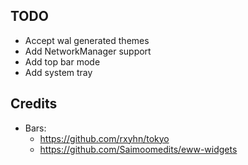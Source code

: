 ## TODO

- Accept wal generated themes
- Add NetworkManager support
- Add top bar mode
- Add system tray


## Credits

- Bars: 
    - https://github.com/rxyhn/tokyo
    - https://github.com/Saimoomedits/eww-widgets